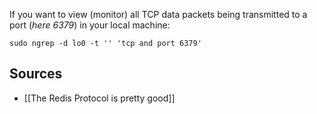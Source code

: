 If you want to view (monitor) all TCP data packets being transmitted to a port (*here 6379*) in your local machine:
```
sudo ngrep -d lo0 -t '' 'tcp and port 6379'
```

## Sources
- [[The Redis Protocol is pretty good]]